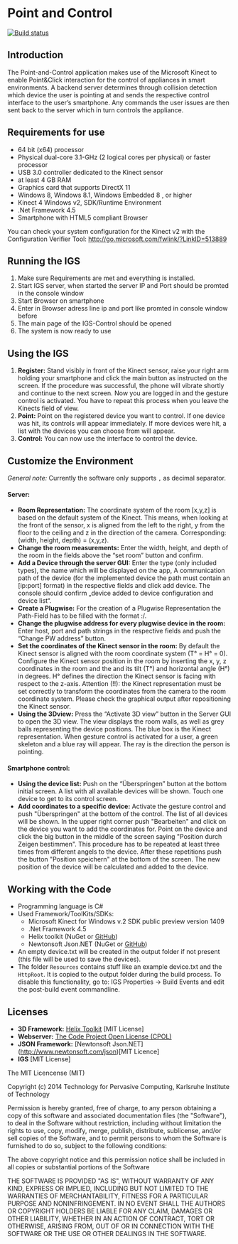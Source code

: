 # Point and Control

[![Build status](https://ci.appveyor.com/api/projects/status/24i5xtbcmjm15i0e/branch/master?svg=true)](https://ci.appveyor.com/project/berningm/pointandcontrol/branch/master)

## Introduction
The Point-and-Control application makes use of the Microsoft Kinect to enable Point&Click interaction for the control of appliances in smart environments. A backend server determines through collision detection which device the user is pointing at and sends the respective control interface to the user’s smartphone. Any commands the user issues are then sent back to the server which in turn controls the appliance.

## Requirements for use
- 64 bit (x64) processor
- Physical dual-core 3.1-GHz (2 logical cores per physical) or faster processor
- USB 3.0 controller dedicated to the Kinect sensor
- at least 4 GB RAM
- Graphics card that supports DirectX 11
- Windows 8, Windows 8.1,  Windows Embedded 8 , or higher
- Kinect 4 Windows v2,  SDK/Runtime Environment
- .Net Framework 4.5
- Smartphone with HTML5 compliant Browser 

You can check your system configuration for the Kinect v2 with the Configuration Verifier Tool: http://go.microsoft.com/fwlink/?LinkID=513889

## Running the IGS
1. Make sure Requirements are met and everything is installed.
1. Start IGS server, when started the server IP and Port should be promted in the console window
1. Start Browser on smartphone
1. Enter in Browser adress line ip and port like promted in console window before
1. The main page of the IGS-Control should be opened
1. The system is now ready to use 

## Using the IGS
1. **Register:** Stand visibly in front of the Kinect sensor, raise your right arm holding your smartphone and click the main button as instructed on the screen. If the procedure was successful, the phone will vibrate shortly and continue to the next screen. Now you are logged in and the gesture control is activated. You have to repeat this process when you leave the Kinects field of view.
1. **Point:** Point on the registered device you want to control. If one device was hit, its controls will appear immediately. If more devices were hit, a list with the devices you can choose from will appear.
1. **Control:** You can now use the interface to control the device.

## Customize the Environment
*General note:*	Currently the software only supports `,` as decimal separator. 
#### Server:
- **Room Representation:** The coordinate system of the room [x,y,z] is based on the default system of the Kinect. This means, when looking at the front of the sensor, x is aligned from the left to the right, y from the floor to the ceiling and z in the direction of the camera. Corresponding: (width, height, depth) = (x,y,z). 
- **Change the room measurements:** Enter the width, height, and depth of the room in the fields above the “set room” button and confirm.
- **Add a Device through the server GUI:** Enter the type (only included types), the name which will be displayed on the app, A communication path of the device (for the implemented device the path must contain an [ip:port] format) in the respective fields and click add device. The console should confirm „device added to device configuration and device list“.
- **Create a Plugwise:** For the creation of a Plugwise Representation the Path-Field has to be filled with the format <ip of host server>:<port of host server>/<unique plugwise identifier>. 
- **Change the plugwise address for every plugwise device in the room:** Enter host, port and path strings in the respective fields and push the “Change PW address” button.
- **Set the coordinates of the Kinect sensor in the room:** By default the Kinect sensor is aligned with the room coordinate system (T° = H° = 0). Configure the Kinect sensor position in the room by inserting the x, y, z coordinates in the room and the and its tilt (T°) and horizontal angle (H°) in degrees. H° defines the direction the Kinect sensor is facing with respect to the z-axis. Attention (!!): the Kinect representation must be set correctly to transform the coordinates from the camera to the room coordinate system. Please check the graphical output after repositioning the Kinect sensor.
- **Using the 3Dview:** Press the “Activate 3D view” button in the Server GUI to open the 3D view. The view displays the room walls, as well as grey balls representing the device positions. The blue box is the Kinect representation. When gesture control is activated for a user, a green skeleton and a blue ray will appear. The ray is the direction the person is pointing.

#### Smartphone control:
- **Using the device list:** Push on the “Überspringen” button at the bottom initial screen. A list with all available devices will be shown. Touch one device to get to its control screen.
- **Add coordinates to a specific device:** Activate the gesture control and push "Überspringen" at the bottom of the control. The list of all devices will be shown. In the upper right corner push "Bearbeiten" and click on the device you want to add the coordinates for. Point on the device and click the big button in the middle of the screen saying "Position durch Zeigen bestimmen". This procedure has to be repeated at least three times from different angels to the device. After these repetitions push the button "Position speichern" at the bottom of the screen. The new position of the device will be calculated and added to the device.
	
## Working with the Code
- Programming language is C#
- Used Framework/ToolKits/SDKs:
  - Microsoft Kinect for Windows v.2 SDK public preview version 1409
  - .Net Framework 4.5
  - Helix toolkit (NuGet or [GitHub](https://github.com/helix-toolkit/helix-toolkit))
  - Newtonsoft Json.NET (NuGet or [GitHub](https://github.com/JamesNK/Newtonsoft.Json))
- An empty device.txt will be created in the output folder if not present (this file will be used to save the devices).
- The folder `Resources` contains stuff like an example device.txt and the `HttpRoot`. It is copied to the output folder during the build process.	To disable this functionality, go to: IGS Properties -> Build Events and edit the post-build event commandline.

## Licenses 
- **3D Framework:** [Helix Toolkit](https://github.com/helix-toolkit/helix-toolkit/) [MIT License] 
- **Webserver:** [The Code Project Open License (CPOL)](http://www.codeproject.com/info/cpol10.aspx)
- **JSON Framework:** [Newtonsoft Json.NET] (http://www.newtonsoft.com/json)[MIT Licence]
- **IGS** [MIT License]


The MIT Licencense (MIT)

Copyright (c) 2014 Technology for Pervasive Computing, Karlsruhe Institute of Technology

Permission is hereby granted, free of charge, to any person obtaining a copy of this
software and associated documentation files (the "Software"), to deal in the
Software without restriction, including without limitation the rights to use, copy,
modify, merge, publish, distribute, sublicense, and/or sell copies of the Software, and
to permit persons to whom the Software is furnished to do so, subject to the
following conditions:

The above copyright notice and this permission notice shall be included in all copies
or substantial portions of the Software

THE SOFTWARE IS PROVIDED "AS IS", WITHOUT WARRANTY OF ANY KIND, EXPRESS
OR IMPLIED, INCLUDING BUT NOT LIMITED TO THE WARRANTIES OF
MERCHANTABILITY, FITNESS FOR A PARTICULAR PURPOSE AND NONINFRINGEMENT.
IN NO EVENT SHALL THE AUTHORS OR COPYRIGHT HOLDERS BE LIABLE FOR ANY
CLAIM, DAMAGES OR OTHER LIABILITY, WHETHER IN AN ACTION OF CONTRACT,
TORT OR OTHERWISE, ARISING FROM, OUT OF OR IN CONNECTION WITH THE
SOFTWARE OR THE USE OR OTHER DEALINGS IN THE SOFTWARE.</br>
